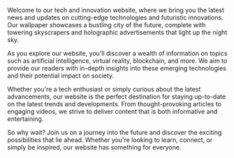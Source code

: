 <!--
Write me content for website with wallpaper "A futuristic city with holographic advertisements for a tech or innovation website"
-->

<!--font:Montserrat-->

Welcome to our tech and innovation website, where we bring you the latest news and updates on cutting-edge technologies and futuristic innovations. Our wallpaper showcases a bustling city of the future, complete with towering skyscrapers and holographic advertisements that light up the night sky.

As you explore our website, you'll discover a wealth of information on topics such as artificial intelligence, virtual reality, blockchain, and more. We aim to provide our readers with in-depth insights into these emerging technologies and their potential impact on society.

Whether you're a tech enthusiast or simply curious about the latest advancements, our website is the perfect destination for staying up-to-date on the latest trends and developments. From thought-provoking articles to engaging videos, we strive to deliver content that is both informative and entertaining.

So why wait? Join us on a journey into the future and discover the exciting possibilities that lie ahead. Whether you're looking to learn, connect, or simply be inspired, our website has something for everyone.
